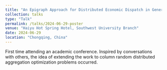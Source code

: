 ```yaml
---
title: "An Epigraph Approach for Distributed Economic Dispatch in General Dynamic Directed Networks"
collection: talks
type: "Talk"
permalink: /talks/2024-06-29-poster
venue: "Haiyu Hot Spring Hotel, Southwest University Branch"
date: 2024-06-29
location: "Chongqing, China"
---
```


First time attending an academic conference. Inspired by conversations with others, the idea of extending the work to column random distributed aggregation optimization problems occurred.